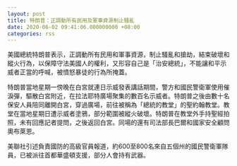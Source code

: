 ```yaml
---
layout: post
title: 特朗普：正調動所有民用及軍事資源制止騷亂
date: 2020-06-02 09:41:06.000000000 +08:00
categories: rss
---
```


美國總統特朗普表示，正調動所有民用和軍事資源，制止騷亂和搶劫，結束破壞和縱火行為，以保障守法美國人的權利，又形容自己是「治安總統」，不能讓和平示威者正當的呼喊，被憤怒暴徒的行為所掩蓋。

特朗普當地星期一傍晚在白宮就連日示威發表講話期間，警方和國民警衛軍使用催淚彈，驅散白宮附近，在拉法耶特廣場聚集的數百名示威者。特朗普之後由數十名保安人員陪同離開白宮，穿過廣場，前往被稱為「總統的教堂」的聖約翰教堂。教堂在當地星期日遭示威者塗鴉，部分範圍被縱火破壞。特朗普在教堂外手持聖經拍照，未有回應記者提問，之後返回白宮。同場的還有司法部長巴爾和國家安全顧問奧布萊恩。

美聯社引述負責國防的高級官員報道，約600至800名來自五個州的國民警衛軍隊員，已被派往首都華盛頓支援，部分人會持有武器。

